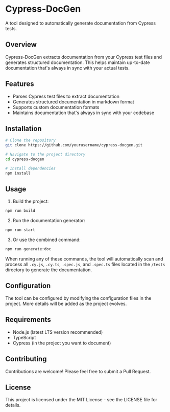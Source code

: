 # Cypress-DocGen

A tool designed to automatically generate documentation from Cypress tests.

## Overview

Cypress-DocGen extracts documentation from your Cypress test files and generates structured documentation. This helps maintain up-to-date documentation that's always in sync with your actual tests.

## Features

- Parses Cypress test files to extract documentation
- Generates structured documentation in markdown format
- Supports custom documentation formats
- Maintains documentation that's always in sync with your codebase

## Installation

```bash
# Clone the repository
git clone https://github.com/yourusername/cypress-docgen.git

# Navigate to the project directory
cd cypress-docgen

# Install dependencies
npm install
```

## Usage

1. Build the project:

```bash
npm run build
```

2. Run the documentation generator:

```bash
npm run start
```

3. Or use the combined command:

```bash
npm run generate:doc
```

When running any of these commands, the tool will automatically scan and process all `.cy.js`, `.cy.ts`, `.spec.js`, and `.spec.ts` files located in the `/tests` directory to generate the documentation.

## Configuration

The tool can be configured by modifying the configuration files in the project. More details will be added as the project evolves.

## Requirements

- Node.js (latest LTS version recommended)
- TypeScript
- Cypress (in the project you want to document)

## Contributing

Contributions are welcome! Please feel free to submit a Pull Request.

## License

This project is licensed under the MIT License - see the LICENSE file for details.
